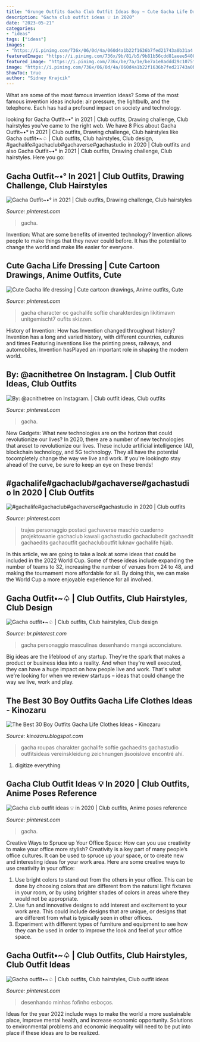 ```yaml
---
title: "Grunge Outfits Gacha Club Outfit Ideas Boy ~ Cute Gacha Life Dressing"
description: "Gacha club outfit ideas 💡 in 2020"
date: "2023-05-21"
categories:
- "ideas"
tags: ["ideas"]
images:
- "https://i.pinimg.com/736x/06/0d/4a/060d4a1b22f1636b7fed21743a0b31a4.jpg"
featuredImage: "https://i.pinimg.com/736x/9b/81/b5/9b81b56cdd81aeee540873d5b858b5cc.jpg"
featured_image: "https://i.pinimg.com/736x/be/7a/1e/be7a1e8addd29c1075f32eae608686b7.jpg"
image: "https://i.pinimg.com/736x/06/0d/4a/060d4a1b22f1636b7fed21743a0b31a4.jpg"
ShowToc: true
author: "Sidney Krajcik"
---
```



What are some of the most famous invention ideas?
Some of the most famous invention ideas include: air pressure, the lightbulb, and the telephone. Each has had a profound impact on society and technology.

	

		
looking for Gacha Outfit~•° in 2021 | Club outfits, Drawing challenge, Club hairstyles you've came to the right web. We have 8 Pics about Gacha Outfit~•° in 2021 | Club outfits, Drawing challenge, Club hairstyles like Gacha outfit•~♤ | Club outfits, Club hairstyles, Club design, #gachalife#gachaclub#gachaverse#gachastudio in 2020 | Club outfits and also Gacha Outfit~•° in 2021 | Club outfits, Drawing challenge, Club hairstyles. Here you go:
		
    
## Gacha Outfit~•° In 2021 | Club Outfits, Drawing Challenge, Club Hairstyles

<img loading=lazy src="https://i.pinimg.com/736x/c6/67/f6/c667f6d5a30dda9c6bcb6168d2d7c736.jpg" onerror="this.onerror=null;this.src='https://tse4.mm.bing.net/th?id=OIP.tCqnjdiiafTyCeiFQZ8k-QHaHQ&amp;pid=15.1';" alt="Gacha Outfit~•° in 2021 | Club outfits, Drawing challenge, Club hairstyles">

_Source: pinterest.com_

>gacha. 

	

Invention: What are some benefits of invented technology?
Invention allows people to make things that they never could before. It has the potential to change the world and make life easier for everyone.

    
## Cute Gacha Life Dressing | Cute Cartoon Drawings, Anime Outfits, Cute

<img loading=lazy src="https://i.pinimg.com/736x/56/31/a4/5631a4ac9bff7656db84334e6965505c.jpg" onerror="this.onerror=null;this.src='https://tse3.mm.bing.net/th?id=OIP.jJAehBw6Ima-Fzbs-t2UIAHaHN&amp;pid=15.1';" alt="Cute Gacha life dressing | Cute cartoon drawings, Anime outfits, Cute">

_Source: pinterest.com_

>gacha character oc gachalife softie charakterdesign likitimavm unitgemischt7 oufits skizzen. 

	

History of Invention: How has Invention changed throughout history?
Invention has a long and varied history, with different countries, cultures and times Featuring inventions like the printing press, railways, and automobiles, Invention hasPlayed an important role in shaping the modern world.

    
## By: @acnithetree On Instagram. | Club Outfit Ideas, Club Outfits

<img loading=lazy src="https://i.pinimg.com/736x/85/21/c1/8521c18a5df49e6ca26bed659af78235.jpg" onerror="this.onerror=null;this.src='https://tse4.mm.bing.net/th?id=OIP.MT9W2KKZLxQ_JC6mc1GRZwHaHa&amp;pid=15.1';" alt="By: @acnithetree on Instagram. | Club outfit ideas, Club outfits">

_Source: pinterest.com_

>gacha. 

	

New Gadgets: What new technologies are on the horizon that could revolutionize our lives?
In 2020, there are a number of new technologies that areset to revolutionize our lives. These include artificial intelligence (AI), blockchain technology, and 5G technology. They all have the potential tocompletely change the way we live and work. If you're lookingto stay ahead of the curve, be sure to keep an eye on these trends!

    
## #gachalife#gachaclub#gachaverse#gachastudio In 2020 | Club Outfits

<img loading=lazy src="https://i.pinimg.com/736x/06/0d/4a/060d4a1b22f1636b7fed21743a0b31a4.jpg" onerror="this.onerror=null;this.src='https://tse4.mm.bing.net/th?id=OIP.yxqtLKicx4jFBOTupOoIBgHaHQ&amp;pid=15.1';" alt="#gachalife#gachaclub#gachaverse#gachastudio in 2020 | Club outfits">

_Source: pinterest.com_

>trajes personaggio postaci gachaverse maschio cuaderno projektowanie gachaclub kawaii gachastudio gachaclubedit gachaedit gachaedits gachaoutfit gachacluboutfit luknav gachalife hijab. 

	

In this article, we are going to take a look at some ideas that could be included in the 2022 World Cup. Some of these ideas include expanding the number of teams to 32, increasing the number of venues from 24 to 48, and making the tournament more affordable for all. By doing this, we can make the World Cup a more enjoyable experience for all involved.

    
## Gacha Outfit•~♤ | Club Outfits, Club Hairstyles, Club Design

<img loading=lazy src="https://i.pinimg.com/originals/99/29/8a/99298a3c37787ea63642de4303ea0a4e.jpg" onerror="this.onerror=null;this.src='https://tse3.mm.bing.net/th?id=OIP.F7yfmBLBp41WWJ9-wGSkGgHaIF&amp;pid=15.1';" alt="Gacha outfit•~♤ | Club outfits, Club hairstyles, Club design">

_Source: br.pinterest.com_

>gacha personaggio masculinas desenhando mangá acconciature. 

	

Big ideas are the lifeblood of any startup. They're the spark that makes a product or business idea into a reality. And when they're well executed, they can have a huge impact on how people live and work. That's what we're looking for when we review startups – ideas that could change the way we live, work and play.

    
## The Best 30 Boy Outfits Gacha Life Clothes Ideas - Kinozaru

<img loading=lazy src="https://lh6.googleusercontent.com/proxy/GBfB-n2TcOPaoKORIdVUmMeSmmQXf2Da1KTSEU463xaLZYPnONxr63-0zs_HQbTNcYKh0wCB9Bj9K6sgaFAuG9kb5UDyovxmEcovCQyeJuht6C0a4aRX56hGmhCD-YUKamaVBWU=w1200-h630-p-k-no-nu" onerror="this.onerror=null;this.src='https://tse4.mm.bing.net/th?id=OIP.7eGDgZoWOYLTGDNtBUGyagHaGe&amp;pid=15.1';" alt="The Best 30 Boy Outfits Gacha Life Clothes Ideas - Kinozaru">

_Source: kinozaru.blogspot.com_

>gacha roupas charakter gachalife softie gachaedits gachastudio outfitsideas vereinskleidung zeichnungen jisooislove encontré ahí. 

	

1. digitize everything

    
## Gacha Club Outfit Ideas 💡 In 2020 | Club Outfits, Anime Poses Reference

<img loading=lazy src="https://i.pinimg.com/736x/9b/81/b5/9b81b56cdd81aeee540873d5b858b5cc.jpg" onerror="this.onerror=null;this.src='https://tse1.mm.bing.net/th?id=OIP.Sxu5uymc0MatJRvZWE7nzwHaE3&amp;pid=15.1';" alt="Gacha club outfit ideas 💡 in 2020 | Club outfits, Anime poses reference">

_Source: pinterest.com_

>gacha. 

	

Creative Ways to Spruce up Your Office Space: How can you use creativity to make your office more stylish?
Creativity is a key part of many people’s office cultures. It can be used to spruce up your space, or to create new and interesting ideas for your work area. Here are some creative ways to use creativity in your office: 
1. Use bright colors to stand out from the others in your office. This can be done by choosing colors that are different from the natural light fixtures in your room, or by using brighter shades of colors in areas where they would not be appropriate. 
2. Use fun and innovative designs to add interest and excitement to your work area. This could include designs that are unique, or designs that are different from what is typically seen in other offices. 
3. Experiment with different types of furniture and equipment to see how they can be used in order to improve the look and feel of your office space.

    
## Gacha Outfit•~♤ | Club Outfits, Club Hairstyles, Club Outfit Ideas

<img loading=lazy src="https://i.pinimg.com/736x/be/7a/1e/be7a1e8addd29c1075f32eae608686b7.jpg" onerror="this.onerror=null;this.src='https://tse2.mm.bing.net/th?id=OIP.vIYoNItGFb0n-1K-fpP8rgHaFH&amp;pid=15.1';" alt="Gacha outfit•~♤ | Club outfits, Club hairstyles, Club outfit ideas">

_Source: pinterest.com_

>desenhando minhas fofinho esboços. 

	

Ideas for the year 2022 include ways to make the world a more sustainable place, improve mental health, and increase economic opportunity. Solutions to environmental problems and economic inequality will need to be put into place if these ideas are to be realized.

